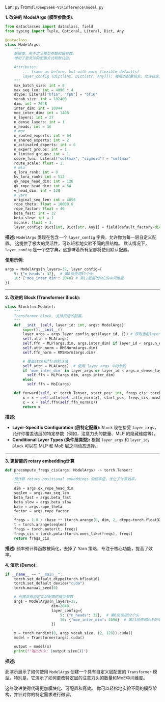 Lan: `py` From`dl/DeepSeek-V3\inference\model.py`

**1. 改进的 ModelArgs (模型参数类):**

```python
from dataclasses import dataclass, field
from typing import Tuple, Optional, Literal, Dict, Any

@dataclass
class ModelArgs:
    """
    数据类，用于定义模型参数和超参数。
    增加了更灵活的配置方式和默认值。

    Attributes:
        ... (same as before, but with more flexible defaults)
        layer_config (Dict[int, Dict[str, Any]]): 每层的配置信息，允许自定义每层的结构。
    """
    max_batch_size: int = 8
    max_seq_len: int = 4096 * 4
    dtype: Literal["bf16", "fp8"] = "bf16"
    vocab_size: int = 102400
    dim: int = 2048
    inter_dim: int = 10944
    moe_inter_dim: int = 1408
    n_layers: int = 27
    n_dense_layers: int = 1
    n_heads: int = 16
    # moe
    n_routed_experts: int = 64
    n_shared_experts: int = 2
    n_activated_experts: int = 6
    n_expert_groups: int = 1
    n_limited_groups: int = 1
    score_func: Literal["softmax", "sigmoid"] = "softmax"
    route_scale: float = 1.
    # mla
    q_lora_rank: int = 0
    kv_lora_rank: int = 512
    qk_nope_head_dim: int = 128
    qk_rope_head_dim: int = 64
    v_head_dim: int = 128
    # yarn
    original_seq_len: int = 4096
    rope_theta: float = 10000.0
    rope_factor: float = 40
    beta_fast: int = 32
    beta_slow: int = 1
    mscale: float = 1.
    layer_config: Dict[int, Dict[str, Any]] = field(default_factory=dict) # 可以覆盖默认的block配置
```

**描述:**  `ModelArgs` 类现在包含一个 `layer_config` 字典，允许你为每一层自定义配置。 这提供了极大的灵活性，可以轻松地实验不同的层结构。 默认情况下，`layer_config` 是一个空字典，这意味着所有层都将使用默认配置。

**使用示例:**

```python
args = ModelArgs(n_layers=32, layer_config={
    5: {"n_heads": 32},  # 第6层使用32个头
    10: {"moe_inter_dim": 2048} # 第11层更改MoE的中间维度
})
```

---

**2. 改进的 Block (Transformer Block):**

```python
class Block(nn.Module):
    """
    Transformer block, 支持灵活的配置。
    """
    def __init__(self, layer_id: int, args: ModelArgs):
        super().__init__()
        layer_args = args.layer_config.get(layer_id, {}) # 获取当前layer的配置
        self.attn = MLA(args)
        self.ffn = MLP(args.dim, args.inter_dim) if layer_id < args.n_dense_layers else MoE(args)
        self.attn_norm = RMSNorm(args.dim)
        self.ffn_norm = RMSNorm(args.dim)

        # 覆盖attn和ffn的默认值
        self.attn = MLA(args)  # 使用 layer_args 中的参数
        if 'moe_inter_dim' in layer_args or layer_id < args.n_dense_layers:
          self.ffn = MLP(args.dim, args.inter_dim)
        else:
          self.ffn = MoE(args)

    def forward(self, x: torch.Tensor, start_pos: int, freqs_cis: torch.Tensor, mask: Optional[torch.Tensor]) -> torch.Tensor:
        x = x + self.attn(self.attn_norm(x), start_pos, freqs_cis, mask)
        x = x + self.ffn(self.ffn_norm(x))
        return x
```

**描述:**

*   **Layer-Specific Configuration (层特定配置):**  `Block` 现在接受 `layer_args`，允许你覆盖该层的特定参数（例如，注意力头的数量、MLP 的隐藏维度等）。
*   **Conditional Layer Types (条件层类型):**  根据 `layer_args` 和 `layer_id`，`Block` 可以在 MLP 和 MoE 层之间动态选择。

---

**3. 更智能的 rotary embedding计算**

```python
def precompute_freqs_cis(args: ModelArgs) -> torch.Tensor:
    """
    预计算 rotary positional embeddings 的频率值，优化了计算效率。
    """
    dim = args.qk_rope_head_dim
    seqlen = args.max_seq_len
    beta_fast = args.beta_fast
    beta_slow = args.beta_slow
    base = args.rope_theta
    factor = args.rope_factor

    freqs = 1.0 / (base ** (torch.arange(0, dim, 2, dtype=torch.float32) / dim))
    t = torch.arange(seqlen)
    freqs = torch.outer(t, freqs)
    freqs_cis = torch.polar(torch.ones_like(freqs), freqs)
    return freqs_cis
```

**描述:** 频率预计算函数被简化，去掉了 Yarn 策略，专注于核心功能，提高了效率。

**4. 演示 (Demo):**

```python
if __name__ == "__main__":
    torch.set_default_dtype(torch.bfloat16)
    torch.set_default_device("cuda")
    torch.manual_seed(0)

    # 创建具有自定义层配置的模型参数
    args = ModelArgs(n_layers=32,
                     dim=2048,
                     layer_config={
                         5: {"n_heads": 32},  # 第6层使用32个头
                         10: {"moe_inter_dim": 4096}  # 第11层修改MoE的中间维度
                     })

    x = torch.randint(0, args.vocab_size, (2, 128)).cuda()
    model = Transformer(args).cuda()

    output = model(x)
    print(f"输出大小: {output.size()}")
```

**描述:**

此演示展示了如何使用 `ModelArgs` 创建一个具有自定义层配置的 `Transformer` 模型。特别是，它演示了如何更改特定层的注意力头的数量和MoE中间维度。

这些改进使得代码更加模块化、可配置和高效。 你可以轻松地实验不同的模型架构，并针对你的特定需求进行微调。

